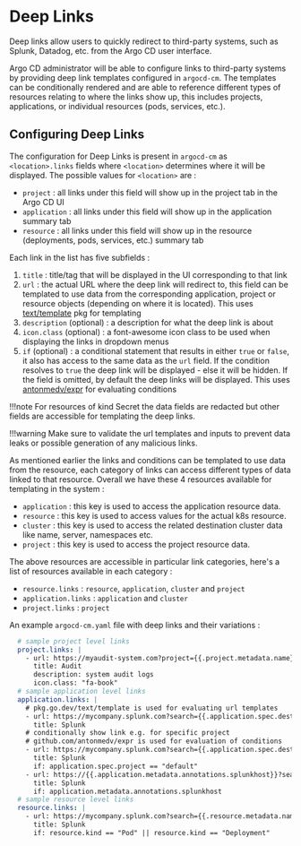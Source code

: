 # Deep Links

Deep links allow users to quickly redirect to third-party systems, such as Splunk, Datadog, etc. from the Argo CD
user interface.

Argo CD administrator will be able to configure links to third-party systems by providing 
deep link templates configured in `argocd-cm`. The templates can be conditionally rendered and are able 
to reference different types of resources relating to where the links show up, this includes projects, applications,
or individual resources (pods, services, etc.).

## Configuring Deep Links

The configuration for Deep Links is present in `argocd-cm` as `<location>.links` fields where 
`<location>` determines where it will be displayed. The possible values for `<location>` are :
- `project` : all links under this field will show up in the project tab in the Argo CD UI
- `application` : all links under this field will show up in the application summary tab
- `resource` : all links under this field will show up in the resource (deployments, pods, services, etc.) summary tab

Each link in the list has five subfields :
1. `title` : title/tag that will be displayed in the UI corresponding to that link
2. `url` : the actual URL where the deep link will redirect to, this field can be templated to use data from the
   corresponding application, project or resource objects (depending on where it is located). This uses [text/template](pkg.go.dev/text/template) pkg for templating
3. `description` (optional) : a description for what the deep link is about
4. `icon.class` (optional) : a font-awesome icon class to be used when displaying the links in dropdown menus
5. `if` (optional) : a conditional statement that results in either `true` or `false`, it also has access to the same
   data as the `url` field. If the condition resolves to `true` the deep link will be displayed - else it will be hidden. If
   the field is omitted, by default the deep links will be displayed. This uses [antonmedv/expr](https://github.com/antonmedv/expr/tree/master/docs) for evaluating conditions

!!!note
   For resources of kind Secret the data fields are redacted but other fields are accessible for templating the deep links.

!!!warning
   Make sure to validate the url templates and inputs to prevent data leaks or possible generation of any malicious links.

As mentioned earlier the links and conditions can be templated to use data from the resource, each category of links can access different types of data linked to that resource.
Overall we have these 4 resources available for templating in the system :
- `application` : this key is used to access the application resource data.
- `resource` : this key is used to access values for the actual k8s resource.
- `cluster` : this key is used to access the related destination cluster data like name, server, namespaces etc.
- `project` : this key is used to access the project resource data.

The above resources are accessible in particular link categories, here's a list of resources available in each category :
- `resource.links` : `resource`, `application`, `cluster` and `project`
- `application.links` : `application` and `cluster`
- `project.links` : `project`

An example `argocd-cm.yaml` file with deep links and their variations :

```yaml
  # sample project level links
  project.links: |
    - url: https://myaudit-system.com?project={{.project.metadata.name}}
      title: Audit
      description: system audit logs
      icon.class: "fa-book"
  # sample application level links
  application.links: |
    # pkg.go.dev/text/template is used for evaluating url templates
    - url: https://mycompany.splunk.com?search={{.application.spec.destination.namespace}}&env={{.project.metadata.label.env}}
      title: Splunk
    # conditionally show link e.g. for specific project
    # github.com/antonmedv/expr is used for evaluation of conditions
    - url: https://mycompany.splunk.com?search={{.application.spec.destination.namespace}}
      title: Splunk
      if: application.spec.project == "default"
    - url: https://{{.application.metadata.annotations.splunkhost}}?search={{.application.spec.destination.namespace}}
      title: Splunk
      if: application.metadata.annotations.splunkhost
  # sample resource level links
  resource.links: |
    - url: https://mycompany.splunk.com?search={{.resource.metadata.name}}&env={{.project.metadata.label.env}}
      title: Splunk
      if: resource.kind == "Pod" || resource.kind == "Deployment"
```
